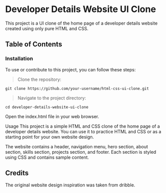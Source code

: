 # Developer Details Website UI Clone
This project is a UI clone of the home page of a developer details website created using only pure HTML and CSS.

## Table of Contents

### Installation
To use or contribute to this project, you can follow these steps:

> Clone the repository:

```
git clone https://github.com/your-username/html-css-ui-clone.git
```
> Navigate to the project directory:

```
cd developer-details-website-ui-clone
```
Open the index.html file in your web browser.

Usage
This project is a simple HTML and CSS clone of the home page of a developer details website. You can use it to practice HTML and CSS or as a starting point for your own website design.

The website contains a header, navigation menu, hero section, about section, skills section, projects section, and footer. Each section is styled using CSS and contains sample content.

## Credits

The original website design inspiration was taken  from dribble.


